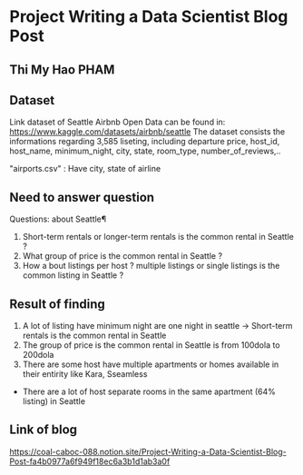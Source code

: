 # Project Writing a Data Scientist Blog Post
## Thi My Hao PHAM


## Dataset

Link dataset of Seattle Airbnb Open Data can be found in: https://www.kaggle.com/datasets/airbnb/seattle
The dataset consists the informations regarding 3,585 liseting, including
departure price, host_id, host_name, minimum_night, city, state, room_type, number_of_reviews,.. 

"airports.csv" : Have city, state of airline


## Need to answer question

Questions: about Seattle¶
1. Short-term rentals or longer-term rentals is the common rental in Seattle ?
2. What group of price is the common rental in Seattle ?
3. How a bout listings per host ? multiple listings or single listings is the common listing in Seattle ?


## Result of finding

1. A lot of listing have minimum night are one night in seattle -> Short-term rentals is the common rental in Seattle
2. The group of price is the common rental in Seattle is from 100dola to 200dola
3. There are some host have multiple apartments or homes available in their entirity like Kara, Sseamless
- There are a lot of host separate rooms in the same apartment (64% listing) in Seattle

## Link of blog
https://coal-caboc-088.notion.site/Project-Writing-a-Data-Scientist-Blog-Post-fa4b0977a6f949f18ec6a3b1d1ab3a0f
